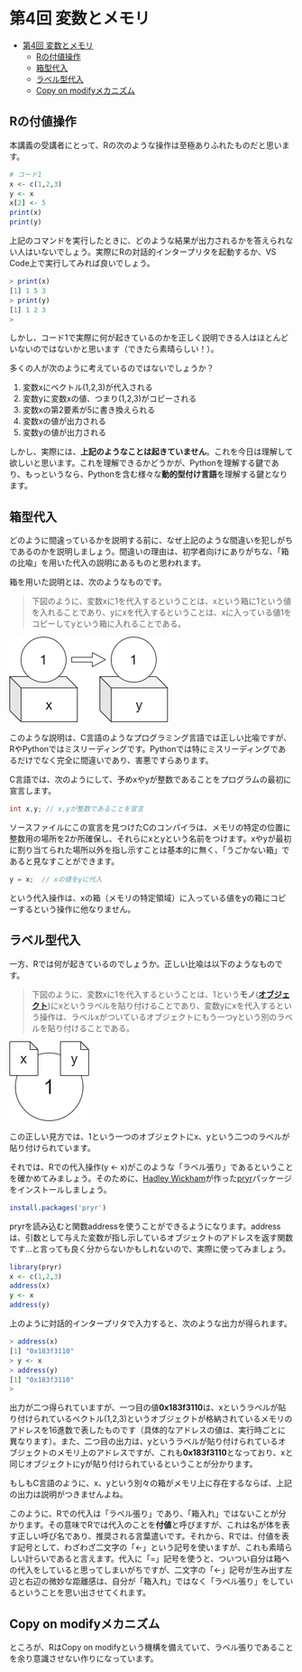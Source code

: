 # 第4回 変数とメモリ

- [第4回 変数とメモリ](#第4回-変数とメモリ)
  - [Rの付値操作](#rの付値操作)
  - [箱型代入](#箱型代入)
  - [ラベル型代入](#ラベル型代入)
  - [Copy on modifyメカニズム](#copy-on-modifyメカニズム)

## Rの付値操作

本講義の受講者にとって、Rの次のような操作は至極ありふれたものだと思います。

```R
# コード1
x <- c(1,2,3)
y <- x
x[2] <- 5
print(x)
print(y)
```

上記のコマンドを実行したときに、どのような結果が出力されるかを答えられない人はいないでしょう。実際にRの対話的インタープリタを起動するか、VS Code上で実行してみれば良いでしょう。

```R
> print(x)
[1] 1 5 3
> print(y)
[1] 1 2 3
> 
```

しかし、コード1で実際に何が起きているのかを正しく説明できる人はほとんどいないのではないかと思います（できたら素晴らしい！）。

多くの人が次のように考えているのではないでしょうか？

1. 変数xにベクトル(1,2,3)が代入される
2. 変数yに変数xの値、つまり(1,2,3)がコピーされる
3. 変数xの第2要素が5に書き換えられる
4. 変数xの値が出力される
5. 変数yの値が出力される

しかし、実際には、**上記のようなことは起きていません**。これを今日は理解して欲しいと思います。これを理解できるかどうかが、Pythonを理解する鍵であり、もっというなら、Pythonを含む様々な**動的型付け言語**を理解する鍵となります。

## 箱型代入

どのように間違っているかを説明する前に、なぜ上記のような間違いを犯しがちであるのかを説明しましょう。間違いの理由は、初学者向けにありがちな、「箱の比喩」を用いた代入の説明にあるものと思われます。

箱を用いた説明とは、次のようなものです。

>下図のように、変数xに1を代入するということは、xという箱に1という値を入れることであり、yにxを代入するということは、xに入っている値1をコピーしてyという箱に入れることである。

![box-type substitution](img/box_explanation.drawio.png)

このような説明は、C言語のようなプログラミング言語では正しい比喩ですが、RやPythonではミスリーディングです。Pythonでは特にミスリーディングであるだけでなく完全に間違いであり、害悪ですらあります。

C言語では、次のようにして、予めxやyが整数であることをプログラムの最初に宣言します。

```C
int x,y; // x,yが整数であることを宣言
```

ソースファイルにこの宣言を見つけたCのコンパイラは、メモリの特定の位置に整数用の場所を2か所確保し、それらにxとyという名前をつけます。xやyが最初に割り当てられた場所以外を指し示すことは基本的に無く、「うごかない箱」であると見なすことができます。

```C
y = x;  // xの値をyに代入
```

という代入操作は、xの箱（メモリの特定領域）に入っている値をyの箱にコピーするという操作に他なりません。

## ラベル型代入

一方、Rでは何が起きているのでしょうか。正しい比喩は以下のようなものです。

>下図のように、変数xに1を代入するということは、1という**モノ**([**オブジェクト**](https://ja.wikipedia.org/wiki/%E3%82%AA%E3%83%96%E3%82%B8%E3%82%A7%E3%82%AF%E3%83%88_(%E3%83%97%E3%83%AD%E3%82%B0%E3%83%A9%E3%83%9F%E3%83%B3%E3%82%B0)))にxというラベルを貼り付けることであり、変数yにxを代入するという操作は、ラベルxがついているオブジェクトにもう一つyという別のラベルを貼り付けることである。

![label-type substitution](img/label_explanation.drawio.png)

この正しい見方では、1という一つのオブジェクトにx、yという二つのラベルが貼り付けられています。

それでは、Rでの代入操作(y <- x)がこのような「ラベル張り」であるということを確かめてみましょう。そのために、[Hadley Wickham](http://hadley.nz/)が作った[pryr](https://cran.r-project.org/web/packages/pryr/index.html)パッケージをインストールしましょう。

```R
install.packages('pryr')
```

pryrを読み込むと関数addressを使うことができるようになります。addressは、引数として与えた変数が指し示しているオブジェクトのアドレスを返す関数です…と言っても良く分からないかもしれないので、実際に使ってみましょう。

```R
library(pryr)
x <- c(1,2,3)
address(x)
y <- x
address(y)
```

上のように対話的インタープリタで入力すると、次のような出力が得られます。

```R
> address(x)
[1] "0x183f3110"
> y <- x
> address(y)
[1] "0x183f3110"
> 
```

出力が二つ得られていますが、一つ目の値**0x183f3110**は、xというラベルが貼り付けられているベクトル(1,2,3)というオブジェクトが格納されているメモリのアドレスを16進数で表したものです（具体的なアドレスの値は、実行時ごとに異なります）。また、二つ目の出力は、yというラベルが貼り付けられているオブジェクトのメモリ上のアドレスですが、これも**0x183f3110**となっており、xと同じオブジェクトにyが貼り付けられているということが分かります。

もしもC言語のように、x、yという別々の箱がメモリ上に存在するならば、上記の出力は説明がつきませんよね。

このように、Rでの代入は「ラベル張り」であり、「箱入れ」ではないことが分かります。その意味でRでは代入のことを**付値**と呼びますが、これは名が体を表す正しい呼び名であり、推奨される言葉遣いです。それから、Rでは、付値を表す記号として、わざわざ二文字の「<-」という記号を使いますが、これも素晴らしい計らいであると言えます。代入に「=」記号を使うと、ついつい自分は箱への代入をしていると思ってしまいがちですが、二文字の「<-」記号が生み出す左辺と右辺の微妙な距離感は、自分が「箱入れ」ではなく「ラベル張り」をしているということを思い出させてくれます。

## Copy on modifyメカニズム

ところが、RはCopy on modifyという機構を備えていて、ラベル張りであることを余り意識させない作りになっています。